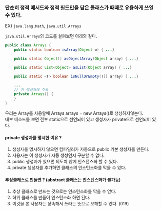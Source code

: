 
### 단순히 정적 메서드와 정적 필드만을 담은 클래스가 때때로 유용하게 쓰일 수 있다.
EX) `java.lang.Math`, `java.util.Arrays`

`java.util.Arrays`의 코드를 살펴보면 아래와 같다.

```java
public class Arrays {
    public static boolean isArray(Object o) { ...}

    public static Object[] asObjectArray(Object array) { ...}

    public static List<Object> asList(Object array) { ...}

    public static <T> boolean isNullOrEmpty(T[] array) { ...}

    ...
    // 이 생성자에 주목
    private Arrays() {
    }
}
```
우리는 Array를 사용할때 Arrays arrays = new Arrays()로 생성하지않는다.   
내부 메소드를 보면 전부 static으로 선언되어 있고 생성자가 private으로 선언되어 있다.

#### private 생성자를 명시한 이유 ?
1. 생성자를 명시하지 않으면 컴파일러가 자동으로 public 기본 생성자를 만든다.
2. 사용자는 이 생성자가 자동 생성인지 구분할 수 없다.
3. public 생성자가 있으면 의도치 않게 인스턴스화 할 수 있다.
4. private 생성자를 추가하면 클래스의 인스턴스화를 막을 수 있다.

#### 추상클래스로 만들면 ? (abstract 클래스는 인스턴스화가 불가능)
1. 추상 클래스로 만드는 것으로는 인스턴스화를 막을 수 없다.
2. 하위 클래스를 만들어 인스턴스화 하면 된다.
3. 이것을 본 사용자는 상속해서 쓰라는 뜻으로 오해할 수 있다. (019)

